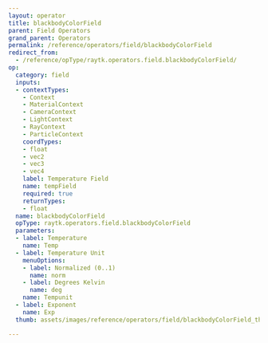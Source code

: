 ```yaml
---
layout: operator
title: blackbodyColorField
parent: Field Operators
grand_parent: Operators
permalink: /reference/operators/field/blackbodyColorField
redirect_from:
  - /reference/opType/raytk.operators.field.blackbodyColorField/
op:
  category: field
  inputs:
  - contextTypes:
    - Context
    - MaterialContext
    - CameraContext
    - LightContext
    - RayContext
    - ParticleContext
    coordTypes:
    - float
    - vec2
    - vec3
    - vec4
    label: Temperature Field
    name: tempField
    required: true
    returnTypes:
    - float
  name: blackbodyColorField
  opType: raytk.operators.field.blackbodyColorField
  parameters:
  - label: Temperature
    name: Temp
  - label: Temperature Unit
    menuOptions:
    - label: Normalized (0..1)
      name: norm
    - label: Degrees Kelvin
      name: deg
    name: Tempunit
  - label: Exponent
    name: Exp
  thumb: assets/images/reference/operators/field/blackbodyColorField_thumb.png

---
```


